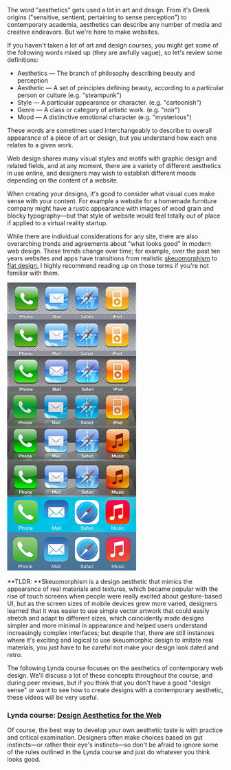 The word "aesthetics" gets used a lot in art and design. From it's Greek origins \("sensitive, sentient, pertaining to sense perception"\) to contemporary academia, aesthetics can describe any number of media and creative endeavors. But we're here to make websites.

If you haven't taken a lot of art and design courses, you might get some of the following words mixed up \(they are awfully vague\), so let's review some definitions:

* Aesthetics — The branch of philosophy describing beauty and perception 
* Aesthetic — A set of principles defining beauty, according to a particular person or culture \(e.g. "steampunk"\)
* Style — A particular appearance or character. \(e.g. "cartoonish"\) 
* Genre — A class or category of artistic work. \(e.g. "noir"\)
* Mood — A distinctive emotional character \(e.g. "mysterious"\)

These words are sometimes used interchangeably to describe to overall appearance of a piece of art or design, but you understand how each one relates to a given work.

Web design shares many visual styles and motifs with graphic design and related fields, and at any moment, there are a variety of different aesthetics in use online, and designers may wish to establish different moods depending on the content of a website.

When creating your designs, it's good to consider what visual cues make sense with your content. For example a website for a homemade furniture company might have a rustic appearance with images of wood grain and blocky typography—but that style of website would feel totally out of place if applied to a virtual reality startup.

While there are individual considerations for any site, there are also overarching trends and agreements about "what looks good" in modern web design. These trends change over time; for example, over the past ten years websites and apps have transitions from realistic [skeuomorphism](https://www.interaction-design.org/literature/article/skeuomorphism-is-dead-long-live-skeuomorphism) to [flat design.](http://www.creativebloq.com/graphic-design/what-flat-design-3132112) I highly recommend reading up on those terms if you're not familiar with them.



![](/assets/lesson-3/ios-evolution.jpg)



**TLDR: **Skeuomorphism is a design aesthetic that mimics the appearance of real materials and textures, which became popular with the rise of touch screens when people were really excited about gesture-based UI, but as the screen sizes of mobile devices grew more varied, designers learned that it was easier to use simple vector artwork that could easily stretch and adapt to different sizes, which coincidently made designs simpler and more minimal in appearance and helped users understand increasingly complex interfaces; but despite that, there are still instances where it's exciting and logical to use skeuomorphic design to imitate real materials, you just have to be careful not make your design look dated and retro. 

The following Lynda course focuses on the aesthetics of contemporary web design. We'll discuss a lot of these concepts throughout the course, and during peer reviews, but if you think that you don't have a good "design sense" or want to see how to create designs with a contemporary aesthetic, these videos will be very useful.

### Lynda course: [Design Aesthetics for the Web](https://www.lynda.com/Design-Techniques-tutorials/Design-Aesthetics-Web/506078-2.html)

Of course, the best way to develop your own aesthetic taste is with practice and critical examination. Designers often make choices based on gut instincts—or rather their eye's instincts—so don't be afraid to ignore some of the rules outlined in the Lynda course and just do whatever you think looks good.

